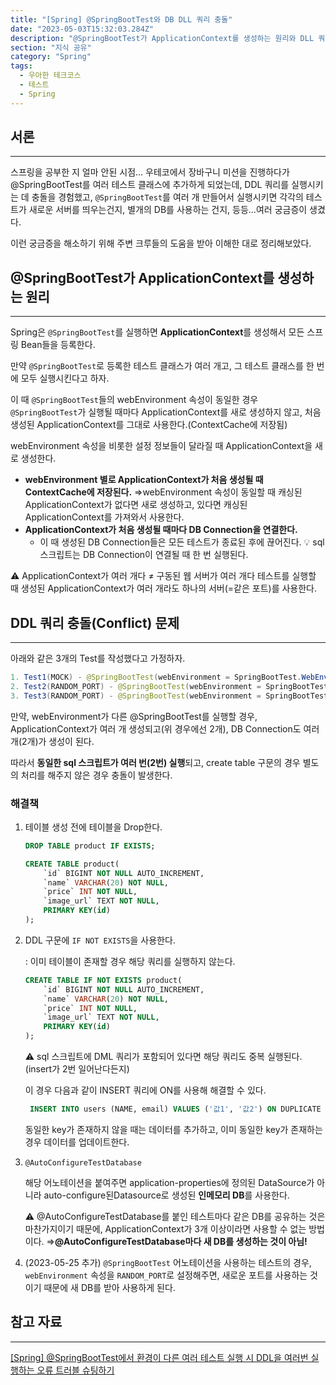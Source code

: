 ```yaml
---
title: "[Spring] @SpringBootTest와 DB DLL 쿼리 충돌"
date: "2023-05-03T15:32:03.284Z"
description: "@SpringBootTest가 ApplicationContext를 생성하는 원리와 DLL 쿼리 충돌 문제를 해결하는 방법에 대해 알아보자"
section: "지식 공유" 
category: "Spring"
tags:
  - 우아한 테크코스
  - 테스트
  - Spring
---
```


## 서론

---

스프링을 공부한 지 얼마 안된 시점… 우테코에서 장바구니 미션을 진행하다가 @SpringBootTest를 여러 테스트 클래스에 추가하게 되었는데, DDL 쿼리를 실행시키는 데 충돌을 경험했고, `@SpringBootTest`를 여러 개 만들어서 실행시키면 각각의 테스트가 새로운 서버를 띄우는건지, 별개의 DB를 사용하는 건지, 등등…여러 궁금증이 생겼다.

이런 궁금증을 해소하기 위해 주변 크루들의 도움을 받아 이해한 대로 정리해보았다.

## @SpringBootTest가 ApplicationContext를 생성하는 원리

---

Spring은 `@SpringBootTest`를 실행하면 **ApplicationContext**를 생성해서 모든 스프링 Bean들을 등록한다.

만약 `@SpringBootTest`로 등록한 테스트 클래스가 여러 개고, 그 테스트 클래스를 한 번에 모두 실행시킨다고 하자.

이 때 `@SpringBootTest`들의 webEnvironment 속성이 동일한 경우 `@SpringBootTest`가 실행될 때마다 ApplicationContext를 새로 생성하지 않고, 처음 생성된 ApplicationContext를 그대로 사용한다.(ContextCache에 저장됨)

webEnvironment 속성을 비롯한 설정 정보들이 달라질 때 ApplicationContext을 새로 생성한다.

- **webEnvironment 별로 ApplicationContext가 처음 생성될 때 ContextCache에 저장된다.**
  ⇒webEnvironment 속성이 동일할 때 캐싱된 ApplicationContext가 없다면 새로 생성하고, 있다면 캐싱된 ApplicationContext를 가져와서 사용한다.
- **ApplicationContext가 처음 생성될 때마다 DB Connection을 연결한다.**
  - 이 때 생성된 DB Connection들은 모든 테스트가 종료된 후에 끊어진다.
    💡 sql 스크립트는 DB Connection이 연결될 때 한 번 실행된다.

<aside>
⚠️ ApplicationContext가 여러 개다 ≠ 구동된 웹 서버가 여러 개다
테스트를 실행할 때 생성된 ApplicationContext가 여러 개라도 하나의 서버(=같은 포트)를 사용한다.

</aside>

## DDL 쿼리 충돌(Conflict) 문제

---

아래와 같은 3개의 Test를 작성했다고 가정하자.

```java
1. Test1(MOCK) - @SpringBootTest(webEnvironment = SpringBootTest.WebEnvironment.MOCK)
2. Test2(RANDOM_PORT) - @SpringBootTest(webEnvironment = SpringBootTest.WebEnvironment.RANDOM_PORT)
3. Test3(RANDOM_PORT) - @SpringBootTest(webEnvironment = SpringBootTest.WebEnvironment.RANDOM_PORT)
```

만약, webEnvironment가 다른 @SpringBootTest를 실행할 경우, ApplicationContext가 여러 개 생성되고(위 경우에선 2개), DB Connection도 여러 개(2개)가 생성이 된다.

따라서 **동일한 sql 스크립트가 여러 번(2번) 실행**되고, create table 구문의 경우 별도의 처리를 해주지 않은 경우 충돌이 발생한다.

### 해결책

1. 테이블 생성 전에 테이블을 Drop한다.

   ```sql
   DROP TABLE product IF EXISTS;

   CREATE TABLE product(
       `id` BIGINT NOT NULL AUTO_INCREMENT,
       `name` VARCHAR(20) NOT NULL,
       `price` INT NOT NULL,
       `image_url` TEXT NOT NULL,
       PRIMARY KEY(id)
   );
   ```

2. DDL 구문에 `IF NOT EXISTS`을 사용한다.

   : 이미 테이블이 존재할 경우 해당 쿼리를 실행하지 않는다.

   ```sql
   CREATE TABLE IF NOT EXISTS product(
       `id` BIGINT NOT NULL AUTO_INCREMENT,
       `name` VARCHAR(20) NOT NULL,
       `price` INT NOT NULL,
       `image_url` TEXT NOT NULL,
       PRIMARY KEY(id)
   );
   ```

   <aside>
   ⚠️ sql 스크립트에 DML 쿼리가 포함되어 있다면 해당 쿼리도 중복 실행된다.(insert가 2번 일어난다든지)

   이 경우 다음과 같이 INSERT 쿼리에 ON를 사용해 해결할 수 있다.

   ```sql
    INSERT INTO users (NAME, email) VALUES ('값1', '값2') ON DUPLICATE KEY UPDATE name='값1', email='값2';
   ```

   동일한 key가 존재하지 않을 때는 데이터를 추가하고, 이미 동일한 key가 존재하는 경우 데이터를 업데이트한다.

   </aside>

3. `@AutoConfigureTestDatabase`

   해당 어노테이션을 붙여주면 application-properties에 정의된 DataSource가 아니라 auto-configure된Datasource로 생성된 **인메모리 DB**를 사용한다.

   <aside>
   ⚠️ @AutoConfigureTestDatabase를 붙인 테스트마다 같은 DB를 공유하는 것은 마찬가지이기 때문에, ApplicationContext가 3개 이상이라면 사용할 수 없는 방법이다.
   ⇒<b>@AutoConfigureTestDatabase마다 새 DB를 생성하는 것이 아님!</b>

   </aside>

4. (2023-05-25 추가) `@SpringBootTest` 어노테이션을 사용하는 테스트의 경우, `webEnvironment` 속성을 `RANDOM_PORT`로 설정해주면, 새로운 포트를 사용하는 것이기 때문에 새 DB를 받아 사용하게 된다.

## 참고 자료

---

[[Spring] @SpringBootTest에서 환경이 다른 여러 테스트 실행 시 DDL을 여러번 실행하는 오류 트러블 슈팅하기](https://ksh-coding.tistory.com/95)
